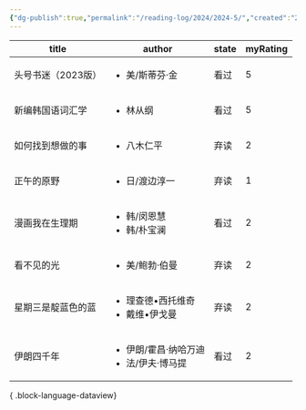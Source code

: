 ```yaml
---
{"dg-publish":true,"permalink":"/reading-log/2024/2024-5/","created":"2025-06-07T16:05:07.109+08:00"}
---
```


| title       | author                                        | state | myRating |
| ----------- | --------------------------------------------- | ----- | -------- |
| 头号书迷（2023版） | <ul><li>美/斯蒂芬·金</li></ul>                     | 看过    | 5        |
| 新编韩国语词汇学    | <ul><li>林从纲</li></ul>                         | 看过    | 5        |
| 如何找到想做的事    | <ul><li>八木仁平</li></ul>                        | 弃读    | 2        |
| 正午的原野       | <ul><li>日/渡边淳一</li></ul>                      | 弃读    | 1        |
| 漫画我在生理期     | <ul><li>韩/闵恩慧</li><li>韩/朴宝澜</li></ul>         | 看过    | 2        |
| 看不见的光       | <ul><li>美/鲍勃·伯曼</li></ul>                     | 弃读    | 2        |
| 星期三是靛蓝色的蓝   | <ul><li>理查德•西托维奇</li><li>戴维•伊戈曼</li></ul>     | 弃读    | 2        |
| 伊朗四千年       | <ul><li>伊朗/霍昌·纳哈万迪</li><li>法/伊夫·博马提</li></ul> | 看过    | 2        |

{ .block-language-dataview}